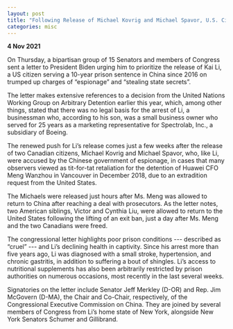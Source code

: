 ```yaml
---
layout: post
title: "Following Release of Michael Kovrig and Michael Spavor, U.S. Citizen Remains Imprisoned on State Security Charges in China" 
categories: misc
---
```


**4 Nov 2021** 

On Thursday, a bipartisan group of 15 Senators and members of Congress sent a letter to President Biden urging him to prioritize the release of Kai Li, a US citizen serving a 10-year prison sentence in China since 2016 on trumped up charges of “espionage” and “stealing state secrets”.

The letter makes extensive references to a decision from the United Nations Working Group on Arbitrary Detention earlier this year, which, among other things, stated that there was no legal basis for the arrest of Li, a businessman who, according to his son, was a small business owner who served for 25 years as a marketing representative for Spectrolab, Inc., a subsidiary of Boeing.

The renewed push for Li’s release comes just a few weeks after the release of two Canadian citizens, Michael Kovrig and Michael Spavor, who, like Li, were accused by the Chinese government of espionage, in cases that many observers viewed as tit-for-tat retaliation for the detention of Huawei CFO Meng Wanzhou in Vancouver in December 2018, due to an extradition request from the United States.

The Michaels were released just hours after Ms. Meng was allowed to return to China after reaching a deal with prosecutors. As the letter notes, two American siblings, Victor and Cynthia Liu, were allowed to return to the United States following the lifting of an exit ban, just a day after Ms. Meng and the two Canadians were freed.

The congressional letter highlights poor prison conditions --- described as “cruel” --- and Li’s declining health in captivity. Since his arrest more than five years ago, Li was diagnosed with a small stroke, hypertension, and chronic gastritis, in addition to suffering a bout of shingles. Li’s access to nutritional supplements has also been arbitrarily restricted by prison authorities on numerous occasions, most recently in the last several weeks.

Signatories on the letter include Senator Jeff Merkley (D-OR) and Rep. Jim McGovern (D-MA), the Chair and Co-Chair, respectively, of the Congressional Executive Commission on China. They are joined by several members of Congress from Li’s home state of New York, alongside New York Senators Schumer and Gillibrand.